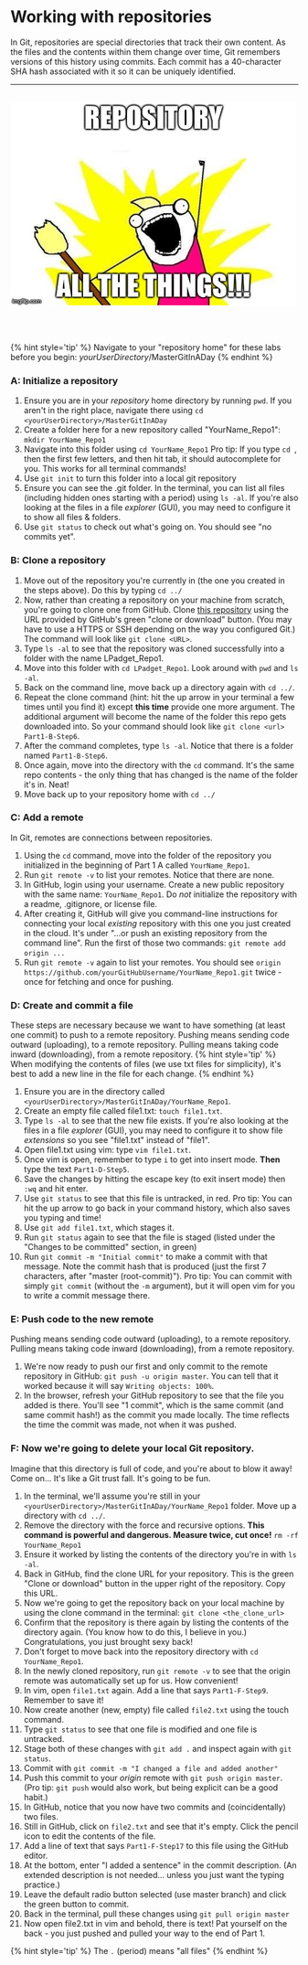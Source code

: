 # Working with repositories
In Git, repositories are special directories that track their own content.  As the files and the contents within them change over time, Git remembers versions of this history using commits.  Each commit has a 40-character SHA hash associated with it so it can be uniquely identified.

<hr><br>

<div>
    <img src="1-meme.jpg">
</div>

<br><br>

{% hint style='tip' %}
Navigate to your "repository home" for these labs before you begin: _yourUserDirectory_/MasterGitInADay
{% endhint %}

### A: Initialize a repository

1. Ensure you are in your _repository_ home directory by running `pwd`.  If you aren't in the right place, navigate there using `cd <yourUserDirectory>/MasterGitInADay`
1. Create a folder here for a new repository called "YourName_Repo1": `mkdir YourName_Repo1`
1. Navigate into this folder using `cd YourName_Repo1` Pro tip: If you type `cd `, then the first few letters, and then hit tab, it should autocomplete for you.  This works for all terminal commands!
1. Use `git init` to turn this folder into a local git repository
1. Ensure you can see the .git folder.  In the terminal, you can list all files (including hidden ones starting with a period) using `ls -al`.  If you're also looking at the files in a file *explorer* (GUI), you may need to configure it to show all files & folders.
1. Use `git status` to check out what's going on.  You should see "no commits yet".


### B: Clone a repository

1. Move out of the repository you're currently in (the one you created in the steps above).  Do this by typing `cd ../`
1. Now, rather than creating a repository on your machine from scratch, you're going to clone one from GitHub.  Clone [this repository](https://github.com/lyndseypadget/LPadget_Repo1) using the URL provided by GitHub's green "clone or download" button.  (You may have to use a HTTPS or SSH depending on the way you configured Git.)  The command will look like `git clone <URL>`.
1. Type  `ls -al` to see that the repository was cloned successfully into a folder with the name LPadget_Repo1.
1. Move into this folder with `cd LPadget_Repo1`.  Look around with `pwd` and `ls -al`.
1. Back on the command line, move back up a directory again with `cd ../`.
1. Repeat the clone command (hint: hit the up arrow in your terminal a few times until you find it) except **this time** provide one more argument.  The additional argument will become the name of the folder this repo gets downloaded into.  So your command should look like `git clone <url> Part1-B-Step6`.
1. After the command completes, type `ls -al`.  Notice that there is a folder named `Part1-B-Step6`.
1. Once again, move into the directory with the `cd` command.  It's the same repo contents - the only thing that has changed is the name of the folder it's in.  Neat!
1. Move back up to your repository home with `cd ../`

### C: Add a remote
In Git, remotes are connections between repositories.

1. Using the `cd` command, move into the folder of the repository you initialized in the beginning of Part 1 A called `YourName_Repo1`.
1. Run `git remote -v` to list your remotes.  Notice that there are none.
1. In GitHub, login using your username.  Create a new public repository with the same name: `YourName_Repo1`.  Do *not* initialize the repository with a readme, .gitignore, or license file.
1. After creating it, GitHub will give you command-line instructions for connecting your local *existing* repository with this one you just created in the cloud.  It's under "…or push an existing repository from the command line".  Run the first of those two commands: `git remote add origin ...`
1. Run `git remote -v` again to list your remotes.  You should see `origin https://github.com/yourGitHubUsername/YourName_Repo1.git` twice - once for fetching and once for pushing.


### D: Create and commit a file
These steps are necessary because we want to have something (at least one commit) to push to a remote repository.  Pushing means sending code outward (uploading), to a remote repository. Pulling means taking code inward (downloading), from a remote repository.
{% hint style='tip' %}
When modifying the contents of files (we use txt files for simplicity), it's best to add a new line in the file for each change.
{% endhint %}

1. Ensure you are in the directory called `<yourUserDirectory>/MasterGitInADay/YourName_Repo1`.
1. Create an empty file called file1.txt: `touch file1.txt`.
1. Type `ls -al` to see that the new file exists.  If you're also looking at the files in a file *explorer* (GUI), you may need to configure it to show file *extensions* so you see "file1.txt" instead of "file1".
1. Open file1.txt using vim: type `vim file1.txt`.
1. Once vim is open, remember to type `i` to get into insert mode.  **Then** type the text `Part1-D-Step5`.
1. Save the changes by hitting the escape key (to exit insert mode) then `:wq` and hit enter.
1. Use `git status` to see that this file is untracked, in red.  Pro tip: You can hit the up arrow to go back in your command history, which also saves you typing and time!
1. Use `git add file1.txt`, which stages it.
1. Run `git status` again to see that the file is staged (listed under the "Changes to be committed" section, in green)
1. Run `git commit -m "Initial commit"` to make a commit with that message.  Note the commit hash that is produced (just the first 7 characters, after "master (root-commit)").  Pro tip: You can commit with simply `git commit` (without the `-m` argument), but it will open vim for you to write a commit message there.

### E: Push code to the new remote
Pushing means sending code outward (uploading), to a remote repository.  Pulling means taking code inward (downloading), from a remote repository.

1. We're now ready to push our first and only commit to the remote repository in GitHub: `git push -u origin master`.  You can tell that it worked because it will say `Writing objects: 100%`.
1. In the browser, refresh your GitHub repository to see that the file you added is there.  You'll see "1 commit", which is the same commit (and same commit hash!) as the commit you made locally.  The time reflects the time the commit was made, not when it was pushed.

### F: Now we're going to **delete your local Git repository**.

Imagine that this directory is full of code, and you're about to blow it away!  Come on... It's like a Git trust fall.  It's going to be fun.

1. In the terminal, we'll assume you're still in your `<yourUserDirectory>/MasterGitInADay/YourName_Repo1` folder.  Move up a directory with `cd ../`.
1. Remove the directory with the force and recursive options.  **This command is powerful and dangerous.  Measure twice, cut once!** `rm -rf YourName_Repo1`
1. Ensure it worked by listing the contents of the directory you're in with `ls -al`.
1. Back in GitHub, find the clone URL for your repository.  This is the green "Clone or download" button in the upper right of the repository.  Copy this URL.
1. Now we're going to get the repository back on your local machine by using the clone command in the terminal: `git clone <the_clone_url>`
1. Confirm that the repository is there again by listing the contents of the directory again.  (You know how to do this, I believe in you.)  Congratulations, you just brought sexy back!
1. Don't forget to move back into the repository directory with `cd YourName_Repo1`.
1. In the newly cloned repository, run `git remote -v` to see that the origin remote was automatically set up for us.  How convenient!
1. In vim, open `file1.txt` again.  Add a line that says `Part1-F-Step9`.  Remember to save it!
1. Now create another (new, empty) file called `file2.txt` using the touch command.
1. Type `git status` to see that one file is modified and one file is untracked.
1. Stage both of these changes with `git add .` and inspect again with `git status`.
1. Commit with `git commit -m "I changed a file and added another"`
1. Push this commit to your *origin* remote with `git push origin master`.  (Pro tip: `git push` would also work, but being explicit can be a good habit.)
1. In GitHub, notice that you now have two commits and (coincidentally) two files.
1. Still in GitHub, click on `file2.txt` and see that it's empty.  Click the pencil icon to edit the contents of the file.
1. Add a line of text that says `Part1-F-Step17` to this file using the GitHub editor.
1. At the bottom, enter "I added a sentence" in the commit description.  (An extended description is not needed... unless you just want the typing practice.)
1. Leave the default radio button selected (use master branch) and click the green button to commit.
1. Back in the terminal, pull these changes using `git pull origin master`
1. Now open file2.txt in vim and behold, there is text!  Pat yourself on the back - you just pushed and pulled your way to the end of Part 1.

{% hint style='tip' %}
The `.` (period) means "all files"
{% endhint %}
